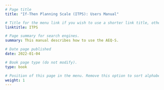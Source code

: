 ```yaml
---
# Page title
title: "If-Then Planning Scale (ITPS): Users Manual"

# Title for the menu link if you wish to use a shorter link title, otherwise remove this option.
linktitle: ITPS

# Page summary for search engines.
summary: This manual describes how to use the AEQ-S.

# Date page published
date: 2022-01-04

# Book page type (do not modify).
type: book

# Position of this page in the menu. Remove this option to sort alphabetically.
weight: 1
---
```



